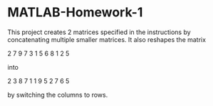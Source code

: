 # MATLAB-Homework-1
This project creates 2 matrices specified in the instructions by concatenating multiple smaller matrices. It also reshapes the matrix

2 7 9 7
3 1 5 6
8 1 2 5

into

2 3 8
7 1 1
9 5 2
7 6 5

by switching the columns to rows.
